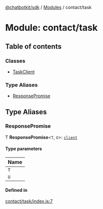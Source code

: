 [@chatbotkit/sdk](../README.md) / [Modules](../modules.md) / contact/task

# Module: contact/task

## Table of contents

### Classes

- [TaskClient](../classes/contact_task.TaskClient.md)

### Type Aliases

- [ResponsePromise](contact_task.md#responsepromise)

## Type Aliases

### ResponsePromise

Ƭ **ResponsePromise**\<`T`, `U`\>: [`client`](client.md)

#### Type parameters

| Name |
| :------ |
| `T` |
| `U` |

#### Defined in

[contact/task/index.js:7](https://github.com/chatbotkit/node-sdk/blob/main/packages/sdk/src/contact/task/index.js#L7)
